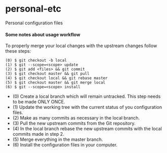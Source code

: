 # personal-etc
Personal configuration files

#### Some notes about usage workflow
To properly merge your local changes with the upstream changes follow these steps:
```
(0) $ git checkout -b local
(1) $ git --scope=<scope> update
(2) $ git add <files> && git commit
(3) $ git checkout master && git pull
(4) $ git checkout local && git rebase master
(5) $ git checkout master && git merge local
(6) $ git --scope=<scope> install
```
- (0) Create a local branch which will remain untracked. This step needs to be made ONLY ONCE.
- (1) Update the working tree with the current status of you configuration files.
- (2) Make as many commits as necessary in the local branch.
- (3) Pull the new upstream commits from the Git repository.
- (4) In the local branch rebase the new upstream commits with the local commits made in step 2.
- (5) Merge everything in the master branch.
- (6) Install the configuration files in your computer.
